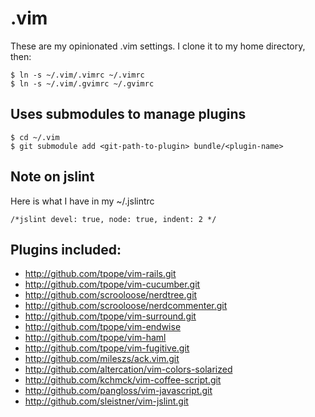 # .vim

These are my opinionated .vim settings.  I clone it to my home directory, then:

    $ ln -s ~/.vim/.vimrc ~/.vimrc
    $ ln -s ~/.vim/.gvimrc ~/.gvimrc

## Uses submodules to manage plugins

    $ cd ~/.vim
    $ git submodule add <git-path-to-plugin> bundle/<plugin-name>

## Note on jslint

Here is what I have in my ~/.jslintrc

    /*jslint devel: true, node: true, indent: 2 */

## Plugins included:

* http://github.com/tpope/vim-rails.git
* http://github.com/tpope/vim-cucumber.git
* http://github.com/scrooloose/nerdtree.git
* http://github.com/scrooloose/nerdcommenter.git
* http://github.com/tpope/vim-surround.git
* http://github.com/tpope/vim-endwise
* http://github.com/tpope/vim-haml
* http://github.com/tpope/vim-fugitive.git
* http://github.com/mileszs/ack.vim.git
* http://github.com/altercation/vim-colors-solarized
* http://github.com/kchmck/vim-coffee-script.git
* http://github.com/pangloss/vim-javascript.git
* http://github.com/sleistner/vim-jslint.git

